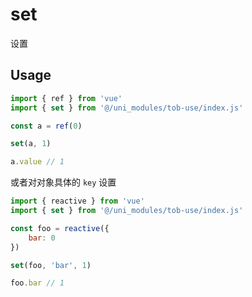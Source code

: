 # set

设置

## Usage

```js
import { ref } from 'vue'
import { set } from '@/uni_modules/tob-use/index.js'

const a = ref(0)

set(a, 1)

a.value // 1
```

或者对对象具体的 `key` 设置

```js
import { reactive } from 'vue'
import { set } from '@/uni_modules/tob-use/index.js'

const foo = reactive({
    bar: 0
})

set(foo, 'bar', 1)

foo.bar // 1
```


